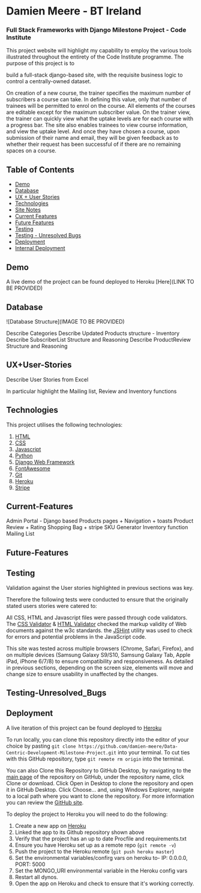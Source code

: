 # Damien Meere - BT Ireland
### Full Stack Frameworks with Django Milestone Project - Code Institute

This project website will highlight my capability to employ the various tools illustrated throughout the entirety of the Code Institute programme. The purpose of this project is to

build a full-stack django-based site, with the requisite business logic to control a centrally-owned dataset.


 On creation of a new course, the trainer specifies the maximum number of subscribers a course can take. In defining this value, only that number 
of trainees will be permitted to enrol on the course. All elements of the courses are editable except for the maximum subscriber value. On the trainer view, the 
trainer can quickly view what the uptake levels are for each course with a progress bar. The site also enables trainees to view course information, and view the uptake 
level. And once they have chosen a course, upon submission of their name and email, they will be given feedback as to whether their request has been successful of if 
there are no remaining spaces on a course.



## Table of Contents

- [Demo](#Demo)
- [Database](#Database)
- [UX + User Stories](#UX+User-Stories)
- [Technologies](#Technologies)
- [Site Notes](#Site-Notes)
- [Current Features](#Current-Features)
- [Future Features](#Future-Features)
- [Testing](#Testing)
- [Testing - Unresolved Bugs](#Testing-Unresolved_Bugs)
- [Deployment](#Deployment)
- [Internal Deployment](#Internal-Deployment)


    
## Demo
A live demo of the project can be found deployed to Heroku [Here](LINK TO BE PROVIDED)

    
## Database
![Database Structure](IMAGE TO BE PROVIDED)

Describe Categories
Describe Updated Products structure - Inventory
Describe SubscriberList Structure and Reasoning
Describe ProductReview Structure and Reasoning

## UX+User-Stories

Describe User Stories from Excel

In particular highlight the Mailing list, Review and Inventory functions
    
## Technologies
This project utilises the following technologies:
1. [HTML](https://developer.mozilla.org/en-US/docs/Web/HTML)
2. [CSS](https://developer.mozilla.org/en-US/docs/Web/CSS)
3. [Javascript](https://www.w3schools.com/jsref/)
4. [Python](https://www.python.org/)
5. [Django Web Framework](https://www.djangoproject.com/)
6. [FontAwesome](https://fontawesome.com/)
7. [Git](https://git-scm.com/)
8. [Heroku](https://www.heroku.com/)
9. [Stripe](https://stripe.com/ie)

## Current-Features

Admin Portal - Django based
Products pages + Navigation + toasts
Product Review + Rating
Shopping Bag + stripe
SKU Generator
Inventory function
Mailing List

## Future-Features


## Testing
Validation against the User stories highlighted in previous sections was key. 
    
Therefore the following tests were conducted to ensure that the originally stated users stories were catered to:

All CSS, HTML and Javascript files were passed through code validators. The [CSS Validator](https://jigsaw.w3.org/css-validator/) & [HTML Validator](https://validator.w3.org)
checked the markup validity of Web documents against the w3c standards. the [JSHint](https://jshint.com/) utility was used to check for errors and potential problems in the
JavaScript code.

This site was tested across multiple browsers (Chrome, Safari, Firefox), and on multiple devices (Samsung Galaxy S9/S10, Samsung Galaxy Tab, Apple iPad, iPhone 6/7/8)
to ensure compatibility and responsiveness. As detailed in previous sections, depending on the screen size, elements will move and change size to ensure usability in unaffected by 
the changes.

## Testing-Unresolved_Bugs



## Deployment
A live iteration of this project can be found deployed to [Heroku](https://dmeere-thecomicstore.herokuapp.com/)

To run locally, you can clone this repository directly into the editor of your choice by pasting `git clone https://github.com/damien-meere/Data-Centric-Development-Milestone-Project.git` 
into your terminal. To cut ties with this GitHub repository, type `git remote rm origin` into the terminal.

You can also Clone this Repository to GitHub Desktop, by navigating to the [main page](https://github.com/damien-meere/full_stack_milestone) of the 
repository on GitHub, under the repository name, click Clone or download. Click Open in Desktop to clone the repository and open it in GitHub Desktop. Click Choose... and, 
using Windows Explorer, navigate to a local path where you want to clone the repository. For more information you can 
review the [GitHub site](https://help.github.com/en/articles/cloning-a-repository#cloning-a-repository-to-github-desktop).

To deploy the project to Heroku you will need to do the following:
1.  Create a new app on [Heroku](https://www.heroku.com/)
2.  Linked the app to its Github repository shown above
3.  Verify that the project has an up to date Procfile and requirements.txt
4.  Ensure you have Heroku set up as a remote repo (`git remote -v`)
5.  Push the project to the Heroku remote (`git push heroku master`)
6.  Set the environmental variables/confirg vars on heroku to- IP: 0.0.0.0, PORT: 5000 
7.  Set the MONGO_URI environmental variable in the Heroku config vars 
8.  Restart all dynos.
9.  Open the app on Heroku and check to ensure that it's working correctly.
